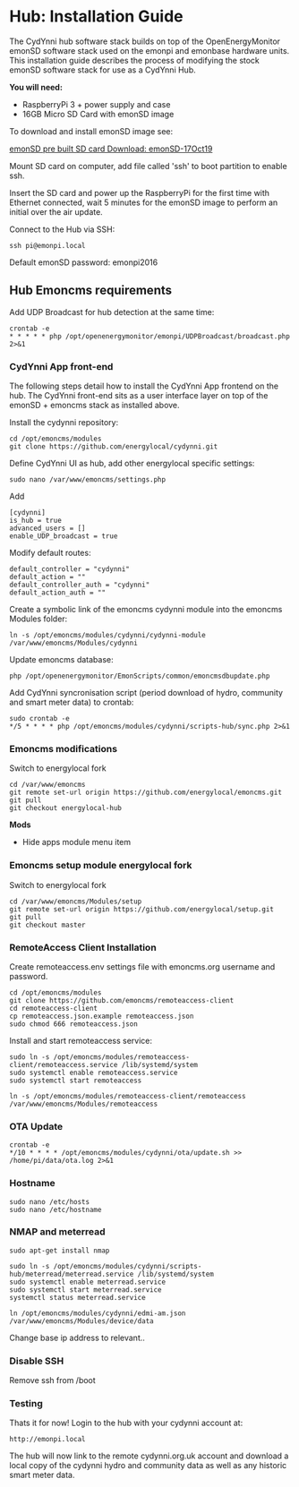 # Hub: Installation Guide

The CydYnni hub software stack builds on top of the OpenEnergyMonitor emonSD software stack used on the emonpi and emonbase hardware units. This installation guide describes the process of modifying the stock emonSD software stack for use as a CydYnni Hub.

**You will need:**

- RaspberryPi 3 + power supply and case
- 16GB Micro SD Card with emonSD image

To download and install emonSD image see:

[emonSD pre built SD card Download: emonSD-17Oct19](https://github.com/openenergymonitor/emonpi/wiki/emonSD-pre-built-SD-card-Download-&-Change-Log)

Mount SD card on computer, add file called 'ssh' to boot partition to enable ssh.

Insert the SD card and power up the RaspberryPi for the first time with Ethernet connected, wait 5 minutes for the emonSD image to perform an initial over the air update.

Connect to the Hub via SSH:

    ssh pi@emonpi.local
    
Default emonSD password: emonpi2016

## Hub Emoncms requirements

Add UDP Broadcast for hub detection at the same time:

    crontab -e
    * * * * * php /opt/openenergymonitor/emonpi/UDPBroadcast/broadcast.php 2>&1

### CydYnni App front-end

The following steps detail how to install the CydYnni App frontend on the hub. The CydYnni front-end sits as a user interface layer on top of the emonSD + emoncms stack as installed above.

Install the cydynni repository:

    cd /opt/emoncms/modules
    git clone https://github.com/energylocal/cydynni.git
        
Define CydYnni UI as hub, add other energylocal specific settings:

    sudo nano /var/www/emoncms/settings.php
    
Add

    [cydynni]
    is_hub = true
    advanced_users = []
    enable_UDP_broadcast = true

Modify default routes:

    default_controller = "cydynni"
    default_action = ""
    default_controller_auth = "cydynni"
    default_action_auth = ""

Create a symbolic link of the emoncms cydynni module into the emoncms Modules folder:

    ln -s /opt/emoncms/modules/cydynni/cydynni-module /var/www/emoncms/Modules/cydynni

Update emoncms database:

    php /opt/openenergymonitor/EmonScripts/common/emoncmsdbupdate.php

Add CydYnni syncronisation script (period download of hydro, community and smart meter data) to crontab:

    sudo crontab -e
    */5 * * * * php /opt/emoncms/modules/cydynni/scripts-hub/sync.php 2>&1

### Emoncms modifications

Switch to energylocal fork

    cd /var/www/emoncms
    git remote set-url origin https://github.com/energylocal/emoncms.git
    git pull
    git checkout energylocal-hub

**Mods**

- Hide apps module menu item

### Emoncms setup module energylocal fork

Switch to energylocal fork

    cd /var/www/emoncms/Modules/setup
    git remote set-url origin https://github.com/energylocal/setup.git
    git pull
    git checkout master

### RemoteAccess Client Installation

Create remoteaccess.env settings file with emoncms.org username and password.

    cd /opt/emoncms/modules
    git clone https://github.com/emoncms/remoteaccess-client
    cd remoteaccess-client
    cp remoteaccess.json.example remoteaccess.json
    sudo chmod 666 remoteaccess.json

Install and start remoteaccess service:

    sudo ln -s /opt/emoncms/modules/remoteaccess-client/remoteaccess.service /lib/systemd/system
    sudo systemctl enable remoteaccess.service
    sudo systemctl start remoteaccess

    ln -s /opt/emoncms/modules/remoteaccess-client/remoteaccess /var/www/emoncms/Modules/remoteaccess
    
### OTA Update

    crontab -e
    */10 * * * * /opt/emoncms/modules/cydynni/ota/update.sh >> /home/pi/data/ota.log 2>&1

### Hostname

    sudo nano /etc/hosts
    sudo nano /etc/hostname
    
### NMAP and meterread

    sudo apt-get install nmap
    
    sudo ln -s /opt/emoncms/modules/cydynni/scripts-hub/meterread/meterread.service /lib/systemd/system
    sudo systemctl enable meterread.service
    sudo systemctl start meterread.service
    systemctl status meterread.service

    ln /opt/emoncms/modules/cydynni/edmi-am.json /var/www/emoncms/Modules/device/data
    
Change base ip address to relevant..

### Disable SSH

Remove ssh from /boot

### Testing

Thats it for now! Login to the hub with your cydynni account at:

    http://emonpi.local
    
The hub will now link to the remote cydynni.org.uk account and download a local copy of the cydynni hydro and community data as well as any historic smart meter data.

